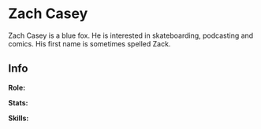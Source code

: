 # Zach Casey

Zach Casey is a blue fox. He is interested in skateboarding, podcasting and comics. His first name is sometimes spelled Zack.

## Info

**Role:**

**Stats:**

**Skills:**
